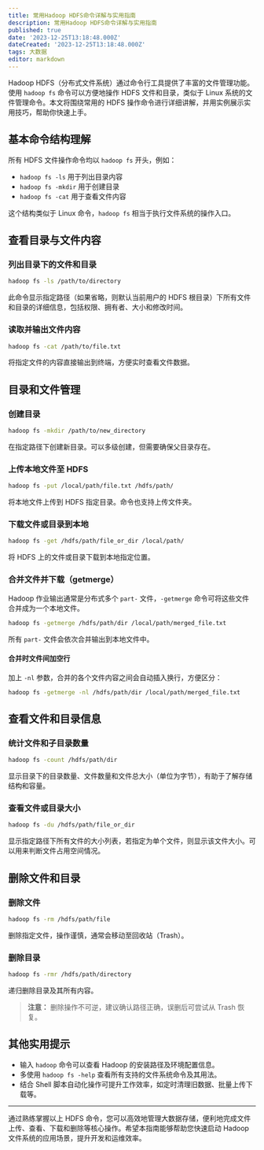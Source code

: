 ```yaml
---
title: 常用Hadoop HDFS命令详解与实用指南
description: 常用Hadoop HDFS命令详解与实用指南
published: true
date: '2023-12-25T13:18:48.000Z'
dateCreated: '2023-12-25T13:18:48.000Z'
tags: 大数据
editor: markdown
---
```


Hadoop HDFS（分布式文件系统）通过命令行工具提供了丰富的文件管理功能。使用 `hadoop fs` 命令可以方便地操作 HDFS 文件和目录，类似于 Linux 系统的文件管理命令。本文将围绕常用的 HDFS 操作命令进行详细讲解，并用实例展示实用技巧，帮助你快速上手。

<!-- more -->

## 基本命令结构理解

所有 HDFS 文件操作命令均以 `hadoop fs` 开头，例如：
- `hadoop fs -ls`  用于列出目录内容
- `hadoop fs -mkdir` 用于创建目录
- `hadoop fs -cat` 用于查看文件内容

这个结构类似于 Linux 命令，`hadoop fs` 相当于执行文件系统的操作入口。

## 查看目录与文件内容

### 列出目录下的文件和目录

```bash
hadoop fs -ls /path/to/directory
```

此命令显示指定路径（如果省略，则默认当前用户的 HDFS 根目录）下所有文件和目录的详细信息，包括权限、拥有者、大小和修改时间。

### 读取并输出文件内容

```bash
hadoop fs -cat /path/to/file.txt
```

将指定文件的内容直接输出到终端，方便实时查看文件数据。

## 目录和文件管理

### 创建目录

```bash
hadoop fs -mkdir /path/to/new_directory
```

在指定路径下创建新目录。可以多级创建，但需要确保父目录存在。

### 上传本地文件至 HDFS

```bash
hadoop fs -put /local/path/file.txt /hdfs/path/
```

将本地文件上传到 HDFS 指定目录。命令也支持上传文件夹。

### 下载文件或目录到本地

```bash
hadoop fs -get /hdfs/path/file_or_dir /local/path/
```

将 HDFS 上的文件或目录下载到本地指定位置。

### 合并文件并下载（getmerge）

Hadoop 作业输出通常是分布式多个 `part-` 文件，`-getmerge` 命令可将这些文件合并成为一个本地文件。

```bash
hadoop fs -getmerge /hdfs/path/dir /local/path/merged_file.txt
```

所有 `part-` 文件会依次合并输出到本地文件中。

#### 合并时文件间加空行

加上 `-nl` 参数，合并的各个文件内容之间会自动插入换行，方便区分：

```bash
hadoop fs -getmerge -nl /hdfs/path/dir /local/path/merged_file.txt
```

## 查看文件和目录信息

### 统计文件和子目录数量

```bash
hadoop fs -count /hdfs/path/dir
```

显示目录下的目录数量、文件数量和文件总大小（单位为字节），有助于了解存储结构和容量。

### 查看文件或目录大小

```bash
hadoop fs -du /hdfs/path/file_or_dir
```

显示指定路径下所有文件的大小列表，若指定为单个文件，则显示该文件大小。可以用来判断文件占用空间情况。

## 删除文件和目录

### 删除文件

```bash
hadoop fs -rm /hdfs/path/file
```

删除指定文件，操作谨慎，通常会移动至回收站（Trash）。

### 删除目录

```bash
hadoop fs -rmr /hdfs/path/directory
```

递归删除目录及其所有内容。

> **注意：** 删除操作不可逆，建议确认路径正确，误删后可尝试从 Trash 恢复。

## 其他实用提示

- 输入 `hadoop` 命令可以查看 Hadoop 的安装路径及环境配置信息。
- 多使用 `hadoop fs -help` 查看所有支持的文件系统命令及其用法。
- 结合 Shell 脚本自动化操作可提升工作效率，如定时清理旧数据、批量上传下载等。

---

通过熟练掌握以上 HDFS 命令，您可以高效地管理大数据存储，便利地完成文件上传、查看、下载和删除等核心操作。希望本指南能够帮助您快速启动 Hadoop 文件系统的应用场景，提升开发和运维效率。